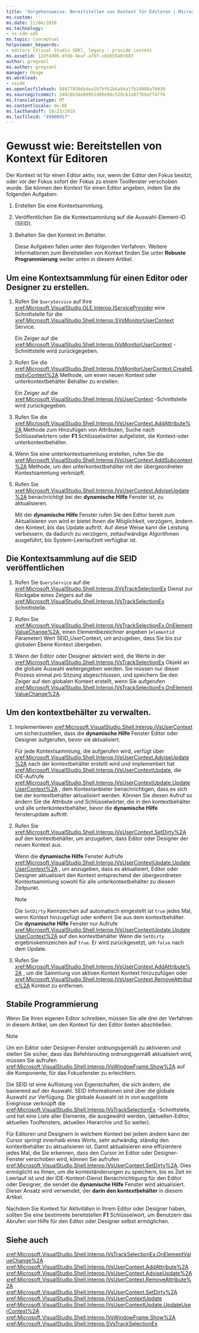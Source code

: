 ```yaml
---
title: 'Vorgehensweise: Bereitstellen von Kontext für Editoren | Microsoft-Dokumentation'
ms.custom: ''
ms.date: 11/04/2016
ms.technology:
- vs-ide-sdk
ms.topic: conceptual
helpviewer_keywords:
- editors [Visual Studio SDK], legacy - provide context
ms.assetid: 12df4d06-df6b-4eaf-a7bf-c83655a0c683
author: gregvanl
ms.author: gregvanl
manager: douge
ms.workload:
- vssdk
ms.openlocfilehash: 848778506bdea1b7bf61b6a94a1fb14908a7b930
ms.sourcegitcommit: 240c8b34e80952d00e90c52dcb1a077b9aff47f6
ms.translationtype: MT
ms.contentlocale: de-DE
ms.lasthandoff: 10/23/2018
ms.locfileid: "49908917"
---
```

# <a name="how-to-provide-context-for-editors"></a>Gewusst wie: Bereitstellen von Kontext für Editoren
Der Kontext ist für einen Editor aktiv, nur, wenn der Editor den Fokus besitzt, oder vor der Fokus sofort der Fokus zu einem Toolfenster verschoben wurde. Sie können den Kontext für einen Editor angeben, indem Sie die folgenden Aufgaben:  
  
1. Erstellen Sie eine Kontextsammlung.  
  
2. Veröffentlichen Sie die Kontextsammlung auf die Auswahl-Element-ID (SEID).  
  
3. Behalten Sie den Kontext im Behälter.  
  
   Diese Aufgaben fallen unter den folgenden Verfahren. Weitere Informationen zum Bereitstellen von Kontext finden Sie unter **Robuste Programmierung** weiter unten in diesem Artikel.  
  
## <a name="to-create-a-context-bag-for-an-editor-or-a-designer"></a>Um eine Kontextsammlung für einen Editor oder Designer zu erstellen.  
  
1.  Rufen Sie `QueryService` auf Ihre <xref:Microsoft.VisualStudio.OLE.Interop.IServiceProvider> eine Schnittstelle für die <xref:Microsoft.VisualStudio.Shell.Interop.SVsMonitorUserContext> Service.  
  
     Ein Zeiger auf die <xref:Microsoft.VisualStudio.Shell.Interop.IVsMonitorUserContext> -Schnittstelle wird zurückgegeben.  
  
2.  Rufen Sie die <xref:Microsoft.VisualStudio.Shell.Interop.IVsMonitorUserContext.CreateEmptyContext%2A> Methode, um einen neuen Kontext oder unterkontextbehälter Behälter zu erstellen.  
  
     Ein Zeiger auf die <xref:Microsoft.VisualStudio.Shell.Interop.IVsUserContext> -Schnittstelle wird zurückgegeben.  
  
3.  Rufen Sie die <xref:Microsoft.VisualStudio.Shell.Interop.IVsUserContext.AddAttribute%2A> Methode zum Hinzufügen von Attributen, Suche nach Schlüsselwörtern oder **F1** Schlüsselwörter aufgelistet, die Kontext-oder unterkontextbehälter.  
  
4.  Wenn Sie eine unterkontextsammlung erstellen, rufen Sie die <xref:Microsoft.VisualStudio.Shell.Interop.IVsUserContext.AddSubcontext%2A> Methode, um den unterkontextbehälter mit der übergeordneten Kontextsammlung verknüpft.  
  
5.  Rufen Sie <xref:Microsoft.VisualStudio.Shell.Interop.IVsUserContext.AdviseUpdate%2A> benachrichtigt bei der **dynamische Hilfe** Fenster ist, zu aktualisieren.  
  
     Mit der **dynamische Hilfe** Fenster rufen Sie den Editor bereit zum Aktualisieren von wird er bietet Ihnen die Möglichkeit, verzögern, ändern den Kontext, bis das Update auftritt. Auf diese Weise kann die Leistung verbessern, da dadurch zu verzögern, zeitaufwändige Algorithmen ausgeführt, bis System-Leerlaufzeit verfügbar ist.  
  
## <a name="to-publish-the-context-bag-to-the-seid"></a>Die Kontextsammlung auf die SEID veröffentlichen  
  
1.  Rufen Sie `QueryService` auf die <xref:Microsoft.VisualStudio.Shell.Interop.SVsTrackSelectionEx> Dienst zur Rückgabe eines Zeigers auf die <xref:Microsoft.VisualStudio.Shell.Interop.IVsTrackSelectionEx> Schnittstelle.  
  
2.  Rufen Sie <xref:Microsoft.VisualStudio.Shell.Interop.IVsTrackSelectionEx.OnElementValueChange%2A>, einen Elementbezeichner angeben (`elementid` Parameter) Wert SEID_UserContext, um anzugeben, dass Sie bis zur globalen Ebene Kontext übergeben.  
  
3.  Wenn der Editor oder Designer aktiviert wird, die Werte in der <xref:Microsoft.VisualStudio.Shell.Interop.IVsTrackSelectionEx> Objekt an die globale Auswahl weitergegeben werden. Sie müssen nur dieser Prozess einmal pro Sitzung abgeschlossen, und speichern Sie den Zeiger auf den globalen Kontext erstellt, wenn Sie aufgerufen <xref:Microsoft.VisualStudio.Shell.Interop.IVsTrackSelectionEx.OnElementValueChange%2A>.  
  
## <a name="to-maintain-the-context-bag"></a>Um den kontextbehälter zu verwalten.  
  
1.  Implementieren <xref:Microsoft.VisualStudio.Shell.Interop.IVsUserContext> um sicherzustellen, dass die **dynamische Hilfe** Fenster Editor oder Designer aufgerufen, bevor sie aktualisiert.  
  
     Für jede Kontextsammlung, die aufgerufen wird, verfügt über <xref:Microsoft.VisualStudio.Shell.Interop.IVsUserContext.AdviseUpdate%2A> nach der kontextbehälter erstellt wird und implementiert hat <xref:Microsoft.VisualStudio.Shell.Interop.IVsUserContextUpdate>, die IDE-Aufrufe <xref:Microsoft.VisualStudio.Shell.Interop.IVsUserContextUpdate.UpdateUserContext%2A> , dem Kontextanbieter benachrichtigen, dass es sich bei der kontextbehälter aktualisiert werden. Können Sie diesen Aufruf so ändern Sie die Attribute und Schlüsselwörter, die in den kontextbehälter und alle unterkontextbehälter, bevor die **dynamische Hilfe** fensterupdate auftritt.  
  
2.  Rufen Sie <xref:Microsoft.VisualStudio.Shell.Interop.IVsUserContext.SetDirty%2A> auf den kontextbehälter, um anzugeben, dass Editor oder Designer der neuen Kontext aus.  
  
     Wenn die **dynamische Hilfe** Fenster Aufrufe <xref:Microsoft.VisualStudio.Shell.Interop.IVsUserContextUpdate.UpdateUserContext%2A> , um anzugeben, dass es aktualisiert, Editor oder Designer aktualisiert den Kontext entsprechend der übergeordneten Kontextsammlung sowohl für alle unterkontextbehälter zu diesem Zeitpunkt.  
  
    > [!NOTE]
    >  Die `SetDirty` Kennzeichen auf automatisch eingestellt ist `true` jedes Mal, wenn Kontext hinzugefügt oder entfernt Sie aus dem kontextbehälter. Die **dynamische Hilfe** Fenster nur Aufrufe <xref:Microsoft.VisualStudio.Shell.Interop.IVsUserContextUpdate.UpdateUserContext%2A> auf den kontextbehälter Wenn die `SetDirty` ergebniskennzeichen auf `true`. Er wird zurückgesetzt, um `false` nach dem Update.  
  
3.  Rufen Sie <xref:Microsoft.VisualStudio.Shell.Interop.IVsUserContext.AddAttribute%2A> , um die Sammlung von aktiven Kontext Kontext hinzuzufügen oder <xref:Microsoft.VisualStudio.Shell.Interop.IVsUserContext.RemoveAttribute%2A> Kontext zu entfernen.  
  
## <a name="robust-programming"></a>Stabile Programmierung  
 Wenn Sie Ihren eigenen Editor schreiben, müssen Sie alle drei der Verfahren in diesem Artikel, um den Kontext für den Editor bieten abschließen.  
  
> [!NOTE]
>  Um ein Editor oder Designer-Fenster ordnungsgemäß zu aktivieren und stellen Sie sicher, dass das Befehlsrouting ordnungsgemäß aktualisiert wird, müssen Sie aufrufen <xref:Microsoft.VisualStudio.Shell.Interop.IVsWindowFrame.Show%2A> auf die Komponente, für das Fokusfenster zu erleichtern.  
  
 Die SEID ist eine Auflistung von Eigenschaften, die sich ändern, die basierend auf der Auswahl. SEID Informationen sind über die globale Auswahl zur Verfügung. Die globale Auswahl ist in von ausgelöste Ereignisse verknüpft die <xref:Microsoft.VisualStudio.Shell.Interop.IVsTrackSelectionEx> -Schnittstelle, und hat eine Liste aller Elemente, die ausgewählt werden, (aktuellen-Editor, aktuellen Toolfensters, aktuellen Hierarchie und So weiter).  
  
 Für Editoren und Designern in welchem Kontext bei jedem ändern kann der Cursor springt innerhalb eines Worts, sehr aufwändig, ständig den kontextbehälter zu aktualisieren ist. Damit aktualisieren eine effizientere jedes Mal, die Sie erkennen, dass den Cursor im Editor oder Designer-Fenster verschoben wird, können Sie aufrufen <xref:Microsoft.VisualStudio.Shell.Interop.IVsUserContext.SetDirty%2A>. Dies ermöglicht es Ihnen, um die kontextänderungen zu speichern, bis es Zeit im Leerlauf ist und der IDE-Kontext-Dienst Benachrichtigung für den Editor oder Designer, die sendet die **dynamische Hilfe** Fenster wird aktualisiert. Dieser Ansatz wird verwendet, der **darin den kontextbehälter** in diesem Artikel.  
  
 Nachdem Sie Kontext für Aktivitäten in Ihrem Editor oder Designer haben, sollten Sie eine bestimmte bereitstellen **F1** Schlüsselwort, um Benutzern das Abrufen von Hilfe für den Editor oder Designer selbst ermöglichen.  
  
## <a name="see-also"></a>Siehe auch  
 <xref:Microsoft.VisualStudio.Shell.Interop.IVsTrackSelectionEx.OnElementValueChange%2A>   
 <xref:Microsoft.VisualStudio.Shell.Interop.IVsUserContext.AddAttribute%2A>   
 <xref:Microsoft.VisualStudio.Shell.Interop.IVsUserContext.AdviseUpdate%2A>   
 <xref:Microsoft.VisualStudio.Shell.Interop.IVsUserContext.RemoveAttribute%2A>   
 <xref:Microsoft.VisualStudio.Shell.Interop.IVsUserContext.SetDirty%2A>   
 <xref:Microsoft.VisualStudio.Shell.Interop.IVsUserContextUpdate>   
 <xref:Microsoft.VisualStudio.Shell.Interop.IVsUserContextUpdate.UpdateUserContext%2A>   
 <xref:Microsoft.VisualStudio.Shell.Interop.IVsWindowFrame.Show%2A>   
 <xref:Microsoft.VisualStudio.Shell.Interop.SVsTrackSelectionEx>